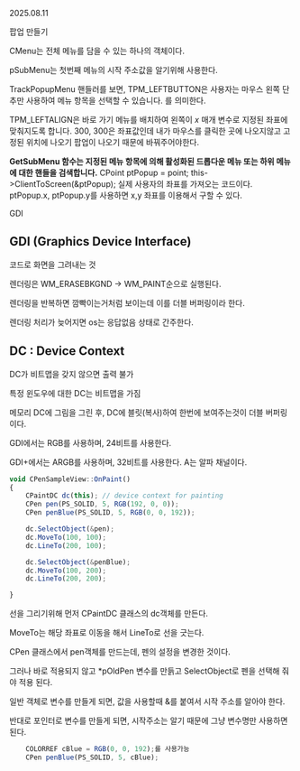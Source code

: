 2025.08.11

팝업 만들기

CMenu는 전체 메뉴를 담을 수 있는 하나의 객체이다.

pSubMenu는 첫번째 메뉴의 시작 주소값을 알기위해 사용한다.

TrackPopupMenu 핸들러를 보면, TPM_LEFTBUTTON은 사용자는 마우스 왼쪽 단추만 사용하여 메뉴 항목을 선택할 수 있습니다. 를 의미한다.

TPM_LEFTALIGN은 바로 가기 메뉴를 배치하여 왼쪽이 *x* 매개 변수로 지정된 좌표에 맞춰지도록 합니다.
300, 300은 좌표값인데 내가 마우스를 클릭한 곳에 나오지않고 고정된 위치에 나오기 팝업이 나오기 때문에 바꿔주어야한다.

**GetSubMenu 함수는 지정된 메뉴 항목에 의해 활성화된 드롭다운 메뉴 또는 하위 메뉴에 대한 핸들을 검색합니다.**
CPoint ptPopup = point;
this->ClientToScreen(&ptPopup);
실제 사용자의 좌표를 가져오는 코드이다.
ptPopup.x, ptPopup.y를 사용하면 x,y 좌표를 이용해서 구할 수 있다.

GDI
## GDI (Graphics Device Interface)

코드로 화면을 그려내는 것

렌더링은 WM_ERASEBKGND → WM_PAINT순으로 실행된다.

렌더링을 반복하면 깜빡이는거처럼 보이는데 이를 더블 버퍼링이라 한다.

렌더링 처리가 늦어지면 os는 응답없음 상태로 간주한다.

## DC : Device Context

DC가 비트맵을 갖지 않으면 출력 불가

특정 윈도우에 대한 DC는 비트맵을 가짐

메모리 DC에 그림을 그린 후, DC에 블릿(복사)하여 한번에 보여주는것이 더블 버퍼링이다.

GDI에서는 RGB를 사용하며, 24비트를 사용한다.

GDI+에서는 ARGB를 사용하며, 32비트를 사용한다. A는 알파 채널이다.

```jsx
void CPenSampleView::OnPaint()
{
	CPaintDC dc(this); // device context for painting
	CPen pen(PS_SOLID, 5, RGB(192, 0, 0));
	CPen penBlue(PS_SOLID, 5, RGB(0, 0, 192));

	dc.SelectObject(&pen);
	dc.MoveTo(100, 100);
	dc.LineTo(200, 100);

	dc.SelectObject(&penBlue);
	dc.MoveTo(100, 200);
	dc.LineTo(200, 200);

}
```

선을 그리기위해 먼저 CPaintDC 클래스의 dc객체를 만든다.

MoveTo는 해당 좌표로 이동을 해서 LineTo로 선을 긋는다.

CPen 클래스에서 pen객체를 만드는데, 펜의 설정을 변경한 것이다.

그러나 바로 적용되지 않고 *pOldPen 변수를 만듥고 SelectObject로 펜을 선택해 줘야 적용 된다.

일반 객체로 변수를 만들게 되면, 값을 사용할때 &를 붙여서 시작 주소를 알아야 한다.

반대로 포인터로 변수를 만들게 되면, 시작주소는 알기 때문에 그냥 변수명만 사용하면 된다.

```jsx
	COLORREF cBlue = RGB(0, 0, 192);를 사용가능
	CPen penBlue(PS_SOLID, 5, cBlue);
	
```